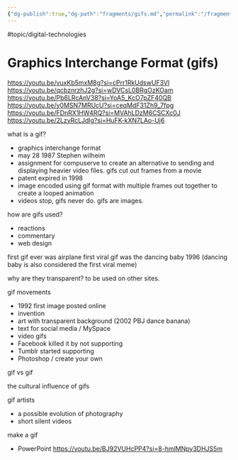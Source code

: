 ```yaml
---
{"dg-publish":true,"dg-path":"fragments/gifs.md","permalink":"/fragments/gifs/","created":"2024-12-16T17:47:22.262-05:00","updated":"2025-01-31T22:58:57.003-05:00"}
---
```



#topic/digital-technologies 
# Graphics Interchange Format (gifs)

https://youtu.be/vuxKb5mxM8g?si=cPrr1RkUdswUF3Vl
https://youtu.be/qcbznrzhJ2g?si=wDVCsL0BRgOzKOam
https://youtu.be/Pb6LRcAnV38?si=YoA5_KcO7pZF40QB
https://youtu.be/y0MSN7MRUcU?si=ceqMdF31Zh9_7fpg
https://youtu.be/FDnRX1HW4RQ?si=MVAhLDzM6CSCXc0J
https://youtu.be/2LzyRcLJdlg?si=HuFK-kXN7LAo-Uj6


what is a gif?
- graphics interchange format 
- may 28 1987 Stephen wilheim
- assignment for compuserve to create an alternative to sending and displaying heavier video files. gifs cut out frames from a movie
- patent expired in 1998
- image encoded using gif format with multiple frames out together to create a looped animation 
- videos stop, gifs never do. gifs are images.

how are gifs used?
- reactions 
- commentary 
- web design 

first gif ever was airplane
first viral gif was the dancing baby 1996 (dancing baby is also considered the first viral meme)

why are they transparent? to be used on other sites.

gif movements 
- 1992 first image posted online 
- invention
- art with transparent background (2002 PBJ dance banana)
- text for social media / MySpace 
- video gifs
- Facebook killed it by not supporting
- Tumblr started supporting 
- Photoshop / create your own


gif vs gif

the cultural influence of gifs

gif artists
- a possible evolution of photography 
- short silent videos


make a gif
- PowerPoint https://youtu.be/BJ92VUHcPP4?si=8-hmlMNpy3DHJS5m

